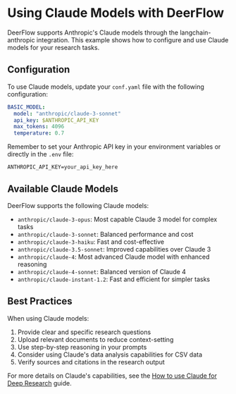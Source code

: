 # Using Claude Models with DeerFlow

DeerFlow supports Anthropic's Claude models through the langchain-anthropic integration. This example shows how to configure and use Claude models for your research tasks.

## Configuration

To use Claude models, update your `conf.yaml` file with the following configuration:

```yaml
BASIC_MODEL:
  model: "anthropic/claude-3-sonnet"
  api_key: $ANTHROPIC_API_KEY
  max_tokens: 4096
  temperature: 0.7
```

Remember to set your Anthropic API key in your environment variables or directly in the `.env` file:

```
ANTHROPIC_API_KEY=your_api_key_here
```

## Available Claude Models

DeerFlow supports the following Claude models:

- `anthropic/claude-3-opus`: Most capable Claude 3 model for complex tasks
- `anthropic/claude-3-sonnet`: Balanced performance and cost
- `anthropic/claude-3-haiku`: Fast and cost-effective
- `anthropic/claude-3.5-sonnet`: Improved capabilities over Claude 3
- `anthropic/claude-4`: Most advanced Claude model with enhanced reasoning
- `anthropic/claude-4-sonnet`: Balanced version of Claude 4
- `anthropic/claude-instant-1.2`: Fast and efficient for simpler tasks

## Best Practices

When using Claude models:

1. Provide clear and specific research questions
2. Upload relevant documents to reduce context-setting
3. Use step-by-step reasoning in your prompts
4. Consider using Claude's data analysis capabilities for CSV data
5. Verify sources and citations in the research output

For more details on Claude's capabilities, see the [How to use Claude for Deep Research](/examples/how_to_use_claude_deep_research.md) guide.
